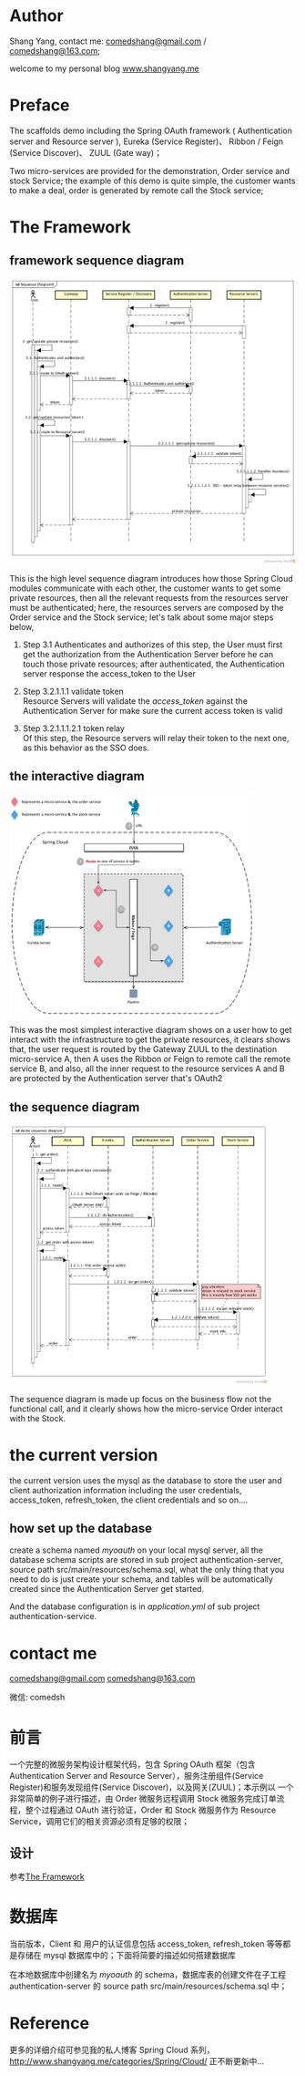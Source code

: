 # Author

Shang Yang, contact me: comedshang@gmail.com / comedshang@163.com; 

welcome to my personal blog <a href="http://www.shangyang.me">www.shangyang.me</a>

# Preface

The scaffolds demo including the Spring OAuth framework ( Authentication server and Resource server ), Eureka (Service Register)、 Ribbon / Feign (Service Discover)、
ZUUL (Gate way)；

Two micro-services are provided for the demonstration, Order service and stock Service; the example of this demo is quite simple, the customer wants to make a deal, order is 
generated by remote call the Stock service; 

# The Framework

## framework sequence diagram

 ![](sequence-diagram.png)

This is the high level sequence diagram introduces how those Spring Cloud modules communicate with each other, the customer wants to get some private resources, then all the relevant requests from 
the resources server must be authenticated; here, the resources servers are composed by the Order service and the Stock service; let's talk about some major steps below,

1. Step 3.1 Authenticates and authorizes
   of this step, the User must first get the authorization from the Authentication Server before he can touch those private resources; 
   after authenticated, the Authentication server response the access_token to the User

2. Step 3.2.1.1.1 validate token  
   Resource Servers will validate the _access\_token_ against the Authentication Server for make sure the current access token is valid

3. Step 3.2.1.1.1.2.1 token relay   
   Of this step, the Resource servers will relay their token to the next one, as this behavior as the SSO does. 

## the interactive diagram

<img src="interactive-diagram.png" width="85%" height="85%" />

This was the most simplest interactive diagram shows on a user how to get interact with the infrastructure to get the private resources,
it clears shows that, the user request is routed by the Gateway ZUUL to the destination micro-service A, then A uses the Ribbon or Feign to remote
call the remote service B, and also, all the inner request to the resource services A and B are protected by the Authentication server that's OAuth2  

## the sequence diagram 

<img src="demo-sequence-diagram.png" width="90%" height="90%" />
 
The sequence diagram is made up focus on the business flow not the functional call, and it clearly shows how the micro-service Order interact with the Stock.

# the current version

the current version uses the mysql as the database to store the user and client authorization information including the user credentials, access\_token, refresh\_token, the client credentials and so on.... 

## how set up the database

create a schema named _myoauth_ on your local mysql server, all the database schema scripts are stored in sub project authentication-server, source path src/main/resources/schema.sql, 
what the only thing that you need to do is just create your schema, and tables will be automatically created since the Authentication Server get started.

And the database configuration is in _application.yml_ of sub project authentication-service.

# contact me

comedshang@gmail.com
comedshang@163.com

微信: comedsh

# 前言

一个完整的微服务架构设计框架代码，包含 Spring OAuth 框架（包含 Authentication Server and Resource Server），服务注册组件(Service Register)和服务发现组件(Service Discover)，以及网关(ZUUL)；本示例以
一个非常简单的例子进行描述，由 Order 微服务远程调用 Stock 微服务完成订单流程，整个过程通过 OAuth 进行验证，Order 和 Stock 微服务作为 Resource Service，调用它们的相关资源必须有足够的权限； 

## 设计

参考[The Framework](#the-framework)

# 数据库

当前版本，Client 和 用户的认证信息包括 access_token, refresh_token 等等都是存储在 mysql 数据库中的；下面将简要的描述如何搭建数据库

在本地数据库中创建名为 _myoauth_ 的 schema，数据库表的创建文件在子工程 authentication-server 的 source path src/main/resources/schema.sql 中；

# Reference

更多的详细介绍可参见我的私人博客 Spring Cloud 系列，http://www.shangyang.me/categories/Spring/Cloud/ 正不断更新中...